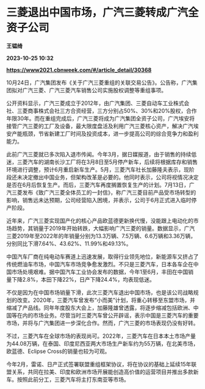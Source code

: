 # 三菱退出中国市场，广汽三菱转成广汽全资子公司
**王韫绮**

**2023-10-25 10:32**

**https://www2021.cbnweek.com/#/article_detail/30368**

10月24日，广汽集团发布《关于广汽三菱重组的关联交易公告》。公告称，广汽集团拟对广汽三菱、广汽三菱汽车销售公司实施股权调整等重组事项。

公开资料显示，广汽三菱成立于2012年，由广汽集团、三菱自动车工业株式会社、三菱商事株式会社三方合资经营，三方分别占50%、30%和20%股权，合作年限30年。而在重组完成后，广汽三菱将成为广汽集团全资子公司，广汽埃安将接管广汽三菱的工厂及设备，最大限度盘活及利用广汽三菱核心资产，解决广汽埃安产能瓶颈，节省新建工厂时间及投资成本，进一步提高公司的综合竞争力和盈利能力。

此前广汽三菱就已多次陷入退市传闻。今年3月，据日媒报道，由于销售的持续低迷，三菱汽车的湖南长沙工厂将在3月8日至5月停产新车，后续将根据库存和销售环境进行调整，预计6月重启新车生产。5月，三菱汽车社长加藤隆夫表示，现阶段还未决定撤出中国业务，但架构改革是必要的。他同时表示，公司将视情况决定是否在6月后恢复生产。而后，三菱汽车再度搁置恢复生产的计划。7月13日，广汽三菱发布《致广汽三菱全体员工的一封信》，称广汽三菱目前产品受市场转型的影响，销售远未达预期，公司经营陷入困境，并表示，公司于6月正式进入临时停产阶段。

近年来，广汽三菱实现国产化的核心产品欧蓝德更新换代慢，没能跟上电动化的市场趋势，其销量于2019年开始转跌，大幅影响广汽三菱的销量。数据显示，广汽三菱2019年至2022年的年销量分别为13.3万辆、7.5万辆、6.6万辆和3.36万辆，分别同比下滑7.64%、43.62%、11.99%和49.13%。

中国汽车厂商在纯电动车赛道上迅速发展，取得行业领先地位，新能源车又挤占了传统燃油车市场，中国汽车市场竞争愈发激烈。不只是三菱汽车，日本各车企在中国市场处境艰难。据中国汽车工业协会发布的数据，今年1至6月，丰田在中国销量下降2.8%，本田下降22%，日产下降24.4%，均表现低迷。

不仅是因为在中国市场销量下滑，此次三菱汽车退出中国市场，也是该公司战略规划的改变。2020年，三菱汽车曾发布“小而美”计划，将重心转移至东盟市场，并缩减了产品线。同年年度股东大会上，加藤隆雄曾透露，将逐步缩减包括欧洲、中国等在内的市场业务。尽管当时三菱汽车曾公开辟谣，表示中国是三菱汽车的重要市场，并将与广汽集团进一步深化合作。然而，广汽三菱的市场表现仍没有好转。

不过，三菱汽车在全球市场的表现尚可。2022年，三菱汽车在日本本土市场产量为44.08万辆，在泰国、印度尼西亚两大市场生产新车约为55万辆，在北美市场，欧蓝德、Eclipse Cross的销量也较为可观。

今年2月，雷诺、日产正式签署联盟重组框架协议，将在协议的基础上延续15年联盟关系，共同在拉美、印度和欧洲市场开展能创造高价值的运营项目并推出多款新车。按照此前分工，三菱汽车将主打东南亚等市场。